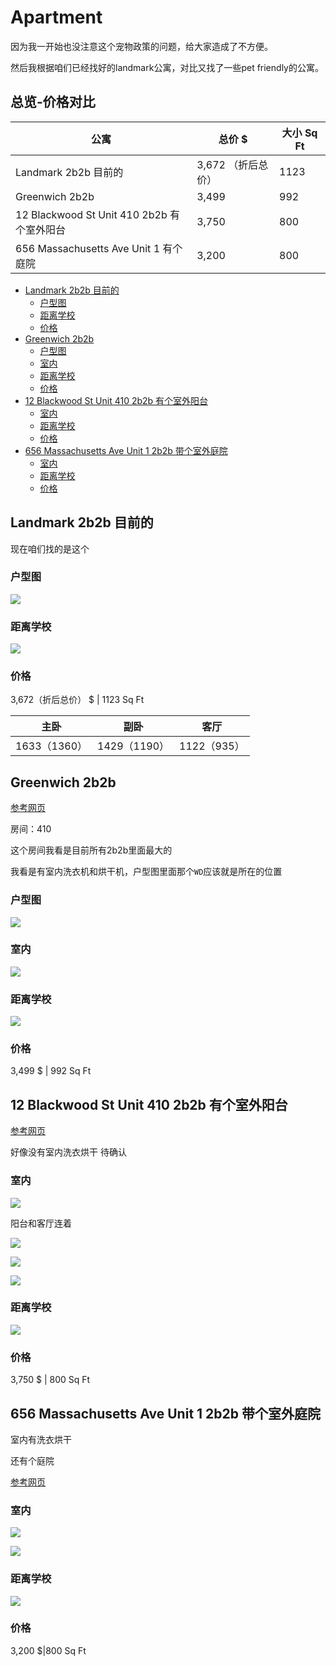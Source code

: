 # Apartment <!-- omit in toc -->



因为我一开始也没注意这个宠物政策的问题，给大家造成了不方便。

然后我根据咱们已经找好的landmark公寓，对比又找了一些pet friendly的公寓。

## 总览-价格对比 <!-- omit in toc -->

|公寓|总价 $|大小 Sq Ft|
|--|--|--|
Landmark 2b2b 目前的| 3,672 （折后总价）| 1123
Greenwich 2b2b| 3,499|992
12 Blackwood St Unit 410 2b2b 有个室外阳台| 3,750|800
656 Massachusetts Ave Unit 1 有个庭院|3,200|800

- [Landmark 2b2b 目前的](#landmark-2b2b-目前的)
  - [户型图](#户型图)
  - [距离学校](#距离学校)
  - [价格](#价格)
- [Greenwich 2b2b](#greenwich-2b2b)
  - [户型图](#户型图-1)
  - [室内](#室内)
  - [距离学校](#距离学校-1)
  - [价格](#价格-1)
- [12 Blackwood St Unit 410 2b2b 有个室外阳台](#12-blackwood-st-unit-410-2b2b-有个室外阳台)
  - [室内](#室内-1)
  - [距离学校](#距离学校-2)
  - [价格](#价格-2)
- [656 Massachusetts Ave Unit 1 2b2b 带个室外庭院](#656-massachusetts-ave-unit-1-2b2b-带个室外庭院)
  - [室内](#室内-2)
  - [距离学校](#距离学校-3)
  - [价格](#价格-3)

## Landmark 2b2b 目前的

现在咱们找的是这个

### 户型图

![](res/landmark.png)

### 距离学校

![](res/landmark_neu.png)

### 价格

3,672（折后总价） $ | 1123 Sq Ft

|主卧|副卧|客厅
|--|--|--|
1633（1360）|1429（1190）|1122（935）

## Greenwich 2b2b

[参考网页](https://www.apartments.com/the-melnea-residences-boston-ma/fn7pefr/)

房间：410

这个房间我看是目前所有2b2b里面最大的

我看是有室内洗衣机和烘干机，户型图里面那个```WD```应该就是所在的位置

### 户型图

![](res/Greenwich.png)

### 室内

![](https://images1.apartments.com/i2/blurW035G3u6N4Ly6A0FfCHlK_sVRoTL-RYnpJ_9KJk/111/the-melnea-residences-boston-ma-interior.jpg)

### 距离学校

![](res/Greenwich_neu.png)

### 价格

3,499 $ | 992 Sq Ft

## 12 Blackwood St Unit 410 2b2b 有个室外阳台

[参考网页](https://www.apartments.com/12-blackwood-st-boston-ma-unit-410/prpk8nt/)

好像没有室内洗衣烘干 待确认

### 室内

![](https://images1.apartments.com/i2/eC-i9-BweWtUYwMkSITnE5wviY0b8nSXFAeieCf2iwE/111/12-blackwood-st-unit-410-boston-ma-building-photo.jpg)

阳台和客厅连着

![](https://images1.apartments.com/i2/XtfsfAak0FK9FCqrwa3yR8U4BnZl5POTkndlAWRUQZY/111/12-blackwood-st-unit-410-boston-ma-primary-photo.jpg)

![](https://images1.apartments.com/i2/w5W-t5WHZGTQjs_XyPBT3BGLmOS1yXtGhqHuXkUU9wI/117/12-blackwood-st-unit-410-boston-ma-building-photo.jpg)

![](https://images1.apartments.com/i2/AhPsCy3J9K70yhrmusZAwrwIbatRg9NyxiCw2prpyNQ/117/12-blackwood-st-unit-410-boston-ma-building-photo.jpg)

### 距离学校

![](res/12%20Blackwood%20St%20Unit%20410_neu.png)

### 价格

3,750 $ | 800 Sq Ft

## 656 Massachusetts Ave Unit 1 2b2b 带个室外庭院

室内有洗衣烘干

还有个庭院

[参考网页](https://www.apartments.com/656-massachusetts-ave-boston-ma-unit-1/p4w8t2s/)

### 室内

![](https://images1.apartments.com/i2/xL2Szy82fq9zqsH9y4bW1yfwQTn-_nSyummE76RIoak/111/656-massachusetts-ave-unit-1-boston-ma-primary-photo.jpg)

![](https://images1.apartments.com/i2/MrSc2mqMstDPiGMuxJ_exNYPDzAmSm0n8zIXDQ-dQuI/111/656-massachusetts-ave-unit-1-boston-ma-building-photo.jpg)

### 距离学校

![](res/656%20Massachusetts%20Ave%20Unit%201_neu.png)

### 价格

3,200 $|800 Sq Ft
